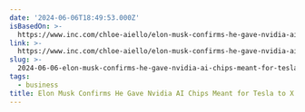 ```yaml
---
date: '2024-06-06T18:49:53.000Z'
isBasedOn: >-
  https://www.inc.com/chloe-aiello/elon-musk-confirms-he-gave-nvidia-ai-chips-meant-for-tesla-to-x.html
link: >-
  https://www.inc.com/chloe-aiello/elon-musk-confirms-he-gave-nvidia-ai-chips-meant-for-tesla-to-x.html
slug: >-
  2024-06-06-elon-musk-confirms-he-gave-nvidia-ai-chips-meant-for-tesla-to-x-or-inccom
tags:
  - business
title: Elon Musk Confirms He Gave Nvidia AI Chips Meant for Tesla to X | Inc.com
---
```

 
